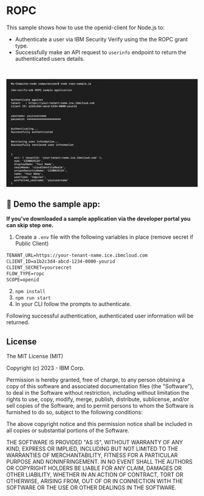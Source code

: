 # ROPC

This sample shows how to use the openid-client for Node.js to:

- Authenticate a user via IBM Security Verify using the the ROPC grant type.
- Successfully make an API request to `userinfo` endpoint to return the authenticated users details.

<br>

![screenshot](screenshot.png)

## :rocket: Demo the sample app:

**If you've downloaded a sample application via the developer portal you can skip step one.**

1. Create a `.env` file with the following variables in place (remove secret if Public Client)

```
TENANT_URL=https://your-tenant-name.ice.ibmcloud.com
CLIENT_ID=a1b2c3d4-abcd-1234-0000-yourid
CLIENT_SECRET=yoursecret
FLOW_TYPE=ropc
SCOPE=openid
```

2. `npm install`
3. `npm run start`
4. In your CLI follow the prompts to authenticate.

Following successful authentication, authenticated user information will be returned.

## License

The MIT License (MIT)

Copyright (c) 2023 - IBM Corp.

Permission is hereby granted, free of charge, to any person obtaining a copy of this software and associated documentation files (the "Software"), to deal in the Software without restriction, including without limitation the rights to use, copy, modify, merge, publish, distribute, sublicense, and/or sell copies of the Software, and to permit persons to whom the Software is furnished to do so, subject to the following conditions:

The above copyright notice and this permission notice shall be included in all copies or substantial portions of the Software.

THE SOFTWARE IS PROVIDED "AS IS", WITHOUT WARRANTY OF ANY KIND, EXPRESS OR IMPLIED, INCLUDING BUT NOT LIMITED TO THE WARRANTIES OF MERCHANTABILITY, FITNESS FOR A PARTICULAR PURPOSE AND NONINFRINGEMENT. IN NO EVENT SHALL THE AUTHORS OR COPYRIGHT HOLDERS BE LIABLE FOR ANY CLAIM, DAMAGES OR OTHER LIABILITY, WHETHER IN AN ACTION OF CONTRACT, TORT OR OTHERWISE, ARISING FROM, OUT OF OR IN CONNECTION WITH THE SOFTWARE OR THE USE OR OTHER DEALINGS IN THE SOFTWARE.
